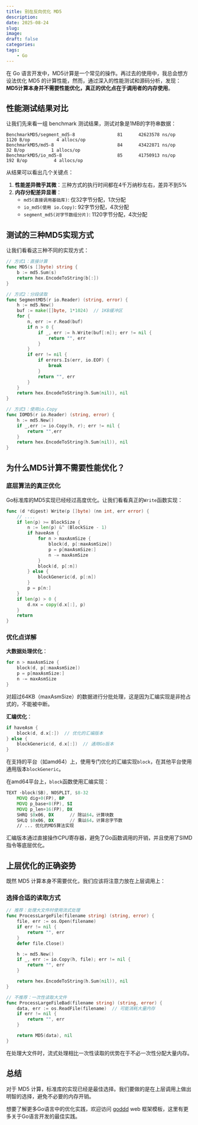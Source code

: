 ```yaml
---
title: 别在反向优化 MD5
description: 
date: 2025-08-24
slug: 
image: 
draft: false
categories:
tags:
    - Go
---
```




在 Go 语言开发中，MD5计算是一个常见的操作。再过去的使用中，我总会想方设法优化 MD5 的计算性能，然而，通过深入的性能测试和源码分析，发现：**MD5计算本身并不需要性能优化，真正的优化点在于调用者的内存使用**。

## 性能测试结果对比

让我们先来看一组 benchmark 测试结果，测试对象是1MB的字符串数据：

```
BenchmarkMD5/segment_md5-8         	      81	  42623578 ns/op	    1120 B/op	       4 allocs/op
BenchmarkMD5/md5-8                 	      84	  43422871 ns/op	      32 B/op	       1 allocs/op
BenchmarkMD5/io_md5-8              	      85	  41750913 ns/op	     192 B/op	       4 allocs/op
```

从结果可以看出几个关键点：

1. **性能差异微乎其微**：三种方式的执行时间都在4千万纳秒左右，差异不到5%
2. **内存分配差异显著**：
   - `md5(直接调用基础库)`: 仅32字节分配，1次分配
   - `io_md5(使用 io.Copy)`: 92字节分配，4次分配
   - `segment_md5(对字节数组分片)`: 1120字节分配，4次分配

## 测试的三种MD5实现方式

让我们看看这三种不同的实现方式：

```go
// 方式1：直接计算
func MD5(s []byte) string {
    b := md5.Sum(s)
    return hex.EncodeToString(b[:])
}

// 方式2：分段读取
func SegmentMD5(r io.Reader) (string, error) {
    h := md5.New()
    buf := make([]byte, 1*1024)  // 1KB缓冲区
    for {
        n, err := r.Read(buf)
        if n > 0 {
            if _, err := h.Write(buf[:n]); err != nil {
                return "", err
            }
        }
        if err != nil {
            if errors.Is(err, io.EOF) {
                break
            }
            return "", err
        }
    }
    return hex.EncodeToString(h.Sum(nil)), nil
}

// 方式3：使用io.Copy
func IOMD5(r io.Reader) (string, error) {
    h := md5.New()
    if _,err := io.Copy(h, r); err != nil {
        return "",err
    }
    return hex.EncodeToString(h.Sum(nil)), nil
}
```

## 为什么MD5计算不需要性能优化？

### 底层算法的真正优化

Go标准库的MD5实现已经经过高度优化。让我们看看真正的`Write`函数实现：

```go
func (d *digest) Write(p []byte) (nn int, err error) {
    // ....
    if len(p) >= BlockSize {
        n := len(p) &^ (BlockSize - 1)
        if haveAsm {
            for n > maxAsmSize {
                block(d, p[:maxAsmSize])
                p = p[maxAsmSize:]
                n -= maxAsmSize
            }
            block(d, p[:n])
        } else {
            blockGeneric(d, p[:n])
        }
        p = p[n:]
    }
    if len(p) > 0 {
        d.nx = copy(d.x[:], p)
    }
    return
}
```

### 优化点详解


**大数据处理优化**：
```go
for n > maxAsmSize {
    block(d, p[:maxAsmSize])
    p = p[maxAsmSize:]
    n -= maxAsmSize
}
```

对超过64KB（maxAsmSize）的数据进行分批处理，这是因为汇编实现是非抢占式的，不能被中断。

**汇编优化**：
```go
if haveAsm {
    block(d, d.x[:])  // 优化的汇编版本
} else {
    blockGeneric(d, d.x[:])  // 通用Go版本
}
```

在支持的平台（如amd64）上，使用专门优化的汇编实现`block`，在其他平台使用通用版本`blockGeneric`。

在amd64平台上，`block`函数使用汇编实现：

```asm
TEXT ·block(SB), NOSPLIT, $8-32
    MOVQ dig+0(FP), BP
    MOVQ p_base+8(FP), SI
    MOVQ p_len+16(FP), DX
    SHRQ $0x06, DX      // 除以64，计算块数
    SHLQ $0x06, DX      // 乘以64，计算总字节数
    // ... 优化的MD5算法实现
```

汇编版本通过直接操作CPU寄存器，避免了Go函数调用的开销，并且使用了SIMD指令等底层优化。

## 上层优化的正确姿势

既然 MD5 计算本身不需要优化，我们应该将注意力放在上层调用上：

### 选择合适的读取方式

```go
// 推荐：处理大文件时使用流式处理
func ProcessLargeFile(filename string) (string, error) {
    file, err := os.Open(filename)
    if err != nil {
        return "", err
    }
    defer file.Close()

    h := md5.New()
    if _, err := io.Copy(h, file); err != nil {
        return "", err
    }

    return hex.EncodeToString(h.Sum(nil)), nil
}

// 不推荐：一次性读取大文件
func ProcessLargeFileBad(filename string) (string, error) {
    data, err := os.ReadFile(filename)  // 可能消耗大量内存
    if err != nil {
        return "", err
    }

    return MD5(data), nil
}
```

在处理大文件时，流式处理相比一次性读取的优势在于不必一次性分配大量内存。

## 总结

对于 MD5 计算，标准库的实现已经是最佳选择。我们要做的是在上层调用上做出明智的选择，避免不必要的内存开销。

想要了解更多Go语言中的优化实践，欢迎访问 [goddd](https://github.com/ixugo/goddd) web 框架模板，这里有更多关于Go语言开发的最佳实践。